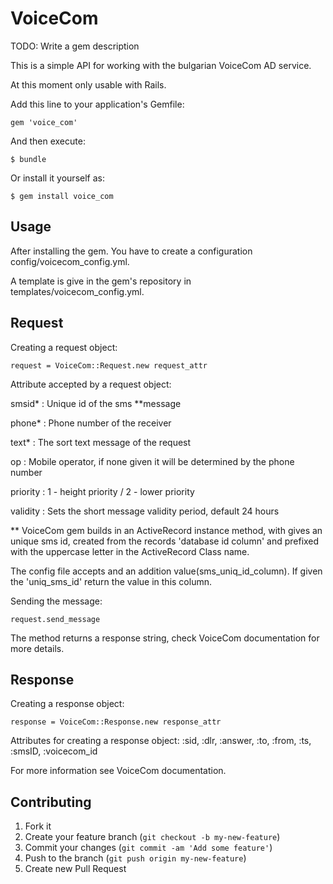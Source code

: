 # VoiceCom

TODO: Write a gem description

This is a simple API for working with the bulgarian VoiceCom AD service.

At this moment only usable with Rails.

Add this line to your application's Gemfile:

    gem 'voice_com'

And then execute:

    $ bundle

Or install it yourself as:

    $ gem install voice_com

## Usage

After installing the gem. You have to create a configuration config/voicecom_config.yml.

A template is give in the gem's repository in templates/voicecom_config.yml.

## Request 
  
  Creating a request object:

    request = VoiceCom::Request.new request_attr

  Attribute accepted by a request object:

  smsid*   : Unique id of the sms **message

  phone*   : Phone number of the receiver

  text*    : The sort text message of the request

  op       : Mobile operator, if none given it will be determined by the phone number

  priority : 1 - height priority / 2 - lower priority

  validity : Sets the short message validity period, default 24 hours

  ** VoiceCom gem builds in an ActiveRecord instance method, with gives an unique sms id,
  created from the records 'database id column' and prefixed with the uppercase letter in the ActiveRecord Class name.

  The config file accepts and an addition value(sms_uniq_id_column). If given the 'uniq_sms_id' return the value in this column.

  Sending the message:

    request.send_message

  The method returns a response string, check VoiceCom documentation for more details.

## Response

  Creating a response object:

    response = VoiceCom::Response.new response_attr

  Attributes for creating a response object:
    :sid, :dlr, :answer, :to, :from, :ts, :smsID, :voicecom_id

  For more information see VoiceCom documentation.







## Contributing

1. Fork it
2. Create your feature branch (`git checkout -b my-new-feature`)
3. Commit your changes (`git commit -am 'Add some feature'`)
4. Push to the branch (`git push origin my-new-feature`)
5. Create new Pull Request
